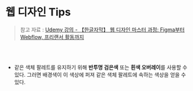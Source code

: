 # 웹 디자인 Tips

> 참고 자료 : <a href="https://www.udemy.com/course/web-design-figma-webflow-freelancing">Udemy 강의 - 【한글자막】 웹 디자인 마스터 과정: Figma부터 Webflow, 프리랜서 활동까지</a>

<!-- <br/>

### 목차

- <a href=""></a> -->

<br/><br/>

- 같은 색체 팔레트를 유지하기 위해 <strong>반투명 검은색</strong> 또는 <strong>흰색 오버레이</strong>를 사용할 수 있다. 그러면 배경색이 이 색상에 퍼져 같은 색체 팔레트에 속하는 색상을 얻을 수 있다.
